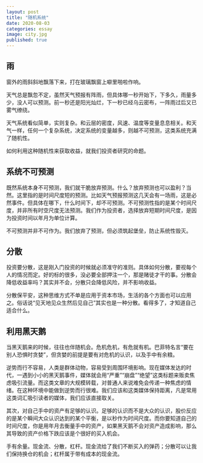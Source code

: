 ```yaml
---
layout: post
title: "随机系统"
date: 2020-08-03
categories: essay
image: city.jpg
published: true
---
```



## 雨

窗外的雨斜斜地飘落下来，打在玻璃飘窗上噼里啪啦作响。

天气总是飘忽不定，虽然天气预报有阵雨，但具体哪一秒开始下，下多久，雨量多少，没人可以预测。前一秒还是阳光灿烂，下一秒已经乌云密布，一阵雨过后又已雾气缭绕。

天气系统看似简单，实则复杂。和云层的密度，风速、温度等变量息息相关。和天气一样，任何一个复杂系统，决定系统的变量越多，则越不可预测，这类系统充满了随机性。

如何利用这种随机性来获取收益，就我们投资者研究的命题。

## 系统不可预测

既然系统本身不可预测，我们就干脆放弃预测。什么？放弃预测也可以盈利？当然。这里指的是时间尺度短的预测。比如天气预报预测这几天会有一场雨，这是必然事件。但具体在哪下，什么时间下，却不可预测。不可预测性指的是某个时间尺度，并非所有时空尺度无法预测。我们作为投资者，选择放弃短期时间尺度，是因为投资时间以年月为单位计算。

不可预测并非不可作为。我们放弃了预测，但必须筑起堡垒，防止系统性毁灭。

## 分散

投资要分散，这是刚入门投资的时候就必须准守的准则。具体如何分散，要视每个人的情况而定。好的标的很多，没必要全部押注一个，那是赌徒才干的事。分散会降低收益率吗？其实并不会，分散只会降低风险，并不影响收益。

分散保平安，这种思维方式不单是应用于资本市场，生活的各个方面也可以应用之。俗话说“见天地见众生然后见自己”其实也是一种分散。看得多了，才知道自己适合什么。

## 利用黑天鹅

当黑天鹅来的时候，往往也伴随机会。危机危机，有危就有机。巴菲特名言“要在别人恐惧时贪婪”，但贪婪的前提是要有对危机的认识，以及手中有余粮。

逆势而行不容易，人类是群体动物，容易受到周围环境影响。现在媒体发达的时代，一遇到小小的黑天鹅事件，媒体就会用“严重”“崩盘”“绝望”这类标题来贩卖焦虑吸引流量。而这类文章的大规模转载，对普通人来说难免会传递一种焦虑的情绪。在这种环境中能做到逆势而行很难。我们应该和这类媒体保持距离，凡是常用这类词汇吸引读者的媒体，我们应该直接取关。

其次，对自己手中的资产有足够的认识。足够的认识而不是大众的认识，股价反应的是某个瞬间大众认识达到的某个平衡，是以秒作为时间尺度。而你要知道自己的时间尺度，你是用年月去衡量手中的资产，如果黑天鹅不会对资产造成影响，那么其导致的资产价格下跌应该是个很好的买入机会。

手有余量。现金流、分散，杠杆。现金流给了我们不断买入的弹药；分散可以让我们保持换仓的机会；杠杆属于带有成本的现金流。




